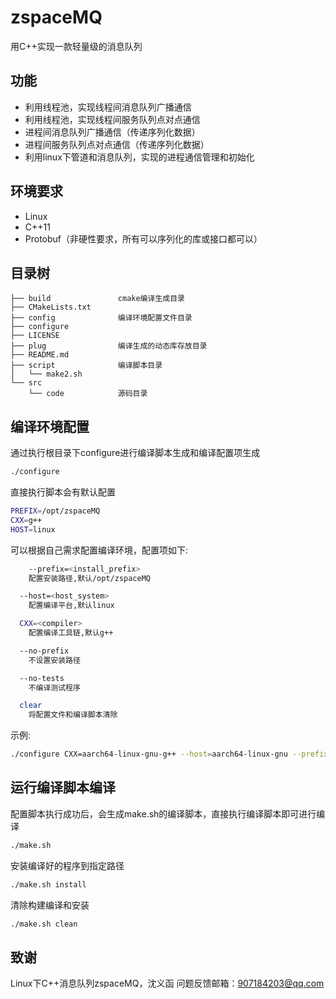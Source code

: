 # zspaceMQ
用C++实现一款轻量级的消息队列

## 功能
* 利用线程池，实现线程间消息队列广播通信
* 利用线程池，实现线程间服务队列点对点通信
* 进程间消息队列广播通信（传递序列化数据）
* 进程间服务队列点对点通信（传递序列化数据）
* 利用linux下管道和消息队列，实现的进程通信管理和初始化

## 环境要求
* Linux
* C++11
* Protobuf（非硬性要求，所有可以序列化的库或接口都可以）

## 目录树
```
├── build               cmake编译生成目录
├── CMakeLists.txt
├── config              编译环境配置文件目录
├── configure
├── LICENSE
├── plug                编译生成的动态库存放目录
├── README.md
├── script              编译脚本目录
│   └── make2.sh
└── src
    └── code            源码目录
```

## 编译环境配置
通过执行根目录下configure进行编译脚本生成和编译配置项生成
```bash
./configure
```
直接执行脚本会有默认配置
```bash
PREFIX=/opt/zspaceMQ
CXX=g++
HOST=linux
```
可以根据自己需求配置编译环境，配置项如下:
```bash
    --prefix=<install_prefix>
    配置安装路径,默认/opt/zspaceMQ

  --host=<host_system>
    配置编译平台,默认linux

  CXX=<compiler>
    配置编译工具链,默认g++

  --no-prefix
    不设置安装路径

  --no-tests
    不编译测试程序

  clear
    将配置文件和编译脚本清除
```
示例:
```bash
./configure CXX=aarch64-linux-gnu-g++ --host=aarch64-linux-gnu --prefix=/opt/zspaceMQ/
```

## 运行编译脚本编译
配置脚本执行成功后，会生成make.sh的编译脚本，直接执行编译脚本即可进行编译
```bash
./make.sh
```
安装编译好的程序到指定路径
```bash
./make.sh install
```
清除构建编译和安装
```bash
./make.sh clean
```
## 致谢
Linux下C++消息队列zspaceMQ，沈义函
问题反馈邮箱：907184203@qq.com
